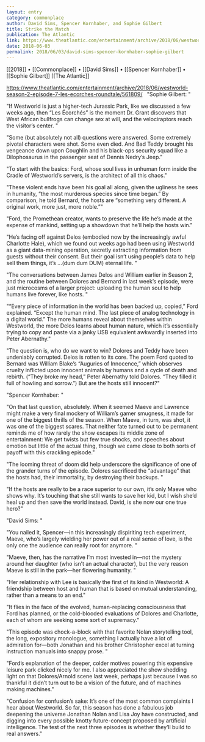 ```yaml
---
layout: entry
category: commonplace
author: David Sims, Spencer Kornhaber, and Sophie Gilbert
title: Strike the Match
publication: The Atlantic
link: https://www.theatlantic.com/entertainment/archive/2018/06/westworld-season-2-episode-7-les-ecorches-roundtale/561809/
date: 2018-06-03
permalink: 2018/06/03/david-sims-spencer-kornhaber-sophie-gilbert
---
```


[[2018]] • [[Commonplace]] • [[David Sims]] • [[Spencer Kornhaber]] • [[Sophie Gilbert]] [[The Atlantic]]

https://www.theatlantic.com/entertainment/archive/2018/06/westworld-season-2-episode-7-les-ecorches-roundtale/561809/
 
"Sophie Gilbert: "

"If Westworld is just a higher-tech Jurassic Park, like we discussed a few weeks ago, then “Les Écorchés” is the moment Dr. Grant discovers that West African bullfrogs can change sex at will, and the velociraptors reach the visitor’s center. "

"Some (but absolutely not all) questions were answered. Some extremely pivotal characters were shot. Some even died. And Bad Teddy brought his vengeance down upon Coughlin and his black-ops security squad like a Dilophosaurus in the passenger seat of Dennis Nedry’s Jeep."

"To start with the basics: Ford, whose soul lives in unhuman form inside the Cradle of Westworld’s servers, is the architect of all this chaos."

"These violent ends have been his goal all along, given the ugliness he sees in humanity, “the most murderous species since time began.” By comparison, he told Bernard, the hosts are “something very different. A original work, more just, more noble.”"

"Ford, the Promethean creator, wants to preserve the life he’s made at the expense of mankind, setting up a showdown that he’ll help the hosts win."

"He’s facing off against Delos (embodied now by the increasingly awful Charlotte Hale), which we found out weeks ago had been using Westworld as a giant data-mining operation, secretly extracting information from guests without their consent. But their goal isn’t using people’s data to help sell them things, it’s ...(dum dum DUM) eternal life. "

"The conversations between James Delos and William earlier in Season 2, and the routine between Dolores and Bernard in last week’s episode, were just microcosms of a larger project: uploading the human soul to help humans live forever, like hosts. "

"“Every piece of information in the world has been backed up, copied,” Ford explained. “Except the human mind. The last piece of analog technology in a digital world.” The more humans reveal about themselves within Westworld, the more Delos learns about human nature, which it’s essentially trying to copy and paste via a janky USB equivalent awkwardly inserted into Peter Abernathy."

"The question is, who do we want to win? Dolores and Teddy have been undeniably corrupted. Delos is rotten to its core. The poem Ford quoted to Bernard was William Blake’s “Auguries of Innocence,” which observes cruelty inflicted upon innocent animals by humans and a cycle of death and rebirth. (“They broke my head,” Peter Abernathy told Dolores. “They filled it full of howling and sorrow.”) But are the hosts still innocent?"


"Spencer Kornhaber: "

"On that last question, absolutely. When it seemed Maeve and Lawrence might make a very final mockery of William’s gamer smugness, it made for one of the biggest thrills of the season. When Maeve, in turn, was shot, it was one of the biggest scares. That neither fate turned out to be permanent reminds me of how rarely the show escapes its middle zone of entertainment: We get twists but few true shocks, and speeches about emotion but little of the actual thing, though we came close to both sorts of payoff with this crackling episode."

"The looming threat of doom did help underscore the significance of one of the grander turns of the episode. Dolores sacrificed the “advantage” that the hosts had, their immortality, by destroying their backups. "

"If the hosts are really to be a race superior to our own, it’s only Maeve who shows why. It’s touching that she still wants to save her kid, but I wish she’d heal up and then save the world instead. David, is she now our one true hero?"


"David Sims: "

"You nailed it, Spencer—in this increasingly dispiriting tech experiment, Maeve, who’s largely wielding her power out of a real sense of love, is the only one the audience can really root for anymore. "

"Maeve, then, has the narrative I’m most invested in—not the mystery around her daughter (who isn’t an actual character), but the very reason Maeve is still in the park—her flowering humanity. "

"Her relationship with Lee is basically the first of its kind in Westworld: A friendship between host and human that is based on mutual understanding, rather than a means to an end."

"It flies in the face of the evolved, human-replacing consciousness that Ford has planned, or the cold-blooded evaluations of Dolores and Charlotte, each of whom are seeking some sort of supremacy."

"This episode was chock-a-block with that favorite Nolan storytelling tool, the long, expository monologue, something I actually have a lot of admiration for—both Jonathan and his brother Christopher excel at turning instruction manuals into snappy prose. "

"Ford’s explanation of the deeper, colder motives powering this expensive leisure park clicked nicely for me. I also appreciated the show shedding light on that Dolores/Arnold scene last week, perhaps just because I was so thankful it didn’t turn out to be a vision of the future, and of machines making machines."

"Confusion for confusion’s sake: It’s one of the most common complaints I hear about Westworld. So far, this season has done a fabulous job deepening the universe Jonathan Nolan and Lisa Joy have constructed, and digging into every possible knotty future-concept proposed by artificial intelligence. The test of the next three episodes is whether they’ll build to real answers."



























